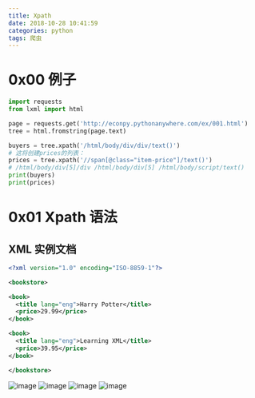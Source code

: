 ```yaml
---
title: Xpath
date: 2018-10-28 10:41:59
categories: python
tags: 爬虫
---
```



# 0x00 例子
```python
import requests
from lxml import html

page = requests.get('http://econpy.pythonanywhere.com/ex/001.html')
tree = html.fromstring(page.text)

buyers = tree.xpath('/html/body/div/div/text()')
# 这将创建prices的列表：
prices = tree.xpath('//span[@class="item-price"]/text()')
# /html/body/div[5]/div /html/body/div[5] /html/body/script/text()
print(buyers)
print(prices)
```

# 0x01 Xpath 语法

## XML 实例文档

```xml
<?xml version="1.0" encoding="ISO-8859-1"?>

<bookstore>

<book>
  <title lang="eng">Harry Potter</title>
  <price>29.99</price>
</book>

<book>
  <title lang="eng">Learning XML</title>
  <price>39.95</price>
</book>

</bookstore>
```
![image](E7799025DC564312A87677C77B3CD29E)
![image](7CF6FAE8B47042779EA8C81EC24AF9F0)
![image](9F93C074B04A413EBC6F5FD6A37E36B4)
![image](6ADB6FFE727C4AD8BF9F2B42C8DF15DF)
